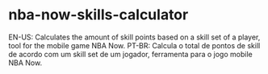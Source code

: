 # nba-now-skills-calculator

EN-US: Calculates the amount of skill points based on a skill set of a player, tool for the mobile game NBA Now. 
PT-BR: Calcula o total de pontos de skill de acordo com um skill set de um jogador, ferramenta para o jogo mobile NBA Now.
